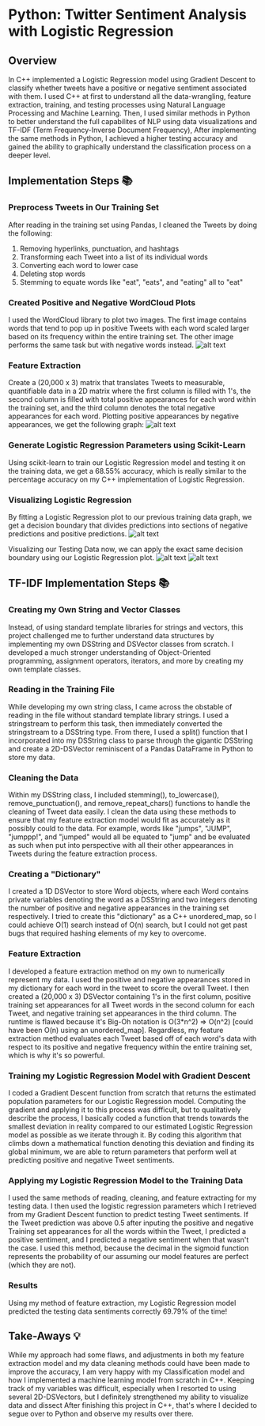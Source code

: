 # Python: Twitter Sentiment Analysis with Logistic Regression
## Overview
In C++ implemented a Logistic Regression model using Gradient Descent to classify whether tweets have a positive or negative sentiment associated with them. I used C++ at first to understand all the data-wrangling, feature extraction, training, and testing processes using Natural Language Processing and Machine Learning. Then, I used similar methods in Python to better understand the full capabilites of NLP using data visualizations and TF-IDF (Term Frequency-Inverse Document Frequency), After implementing the same methods in Python, I achieved a higher testing accuracy and gained the ability to graphically understand the classification process on a deeper level.
## Implementation Steps 📚
### Preprocess Tweets in Our Training Set
After reading in the training set using Pandas, I cleaned the Tweets by doing the following:
1. Removing hyperlinks, punctuation, and hashtags
2. Transforming each Tweet into a list of its individual words
3. Converting each word to lower case
4. Deleting stop words
5. Stemming to equate words like "eat", "eats", and "eating" all to "eat"
### Created Positive and Negative WordCloud Plots
I used the WordCloud library to plot two images. The first image contains words that tend to pop up in positive Tweets with each word scaled larger based on its frequency within the entire training set. The other image performs the same task but with negative words instead.
![alt text](https://github.com/ririye01/Twitter-Sentiment-Analysis-in-Cpp-vs-Python/blob/main/Python%20Sentiment%20Analysis/Classification%20Plots/Positive%20v%20Negative%20WordCloud.png)  


### Feature Extraction
Create a (20,000 x 3) matrix that translates Tweets to measurable, quantifiable data in a 2D matrix where the first column is filled with 1's, the second column is filled with total positive appearances for each word within the training set, and the third column denotes the total negative appearances for each word. Plotting positive appearances by negative appearances, we get the following graph:
![alt text](https://github.com/ririye01/Twitter-Sentiment-Analysis-in-Cpp-vs-Python/blob/main/Python%20Sentiment%20Analysis/Classification%20Plots/Testing%20Data%20Plot.png)  

### Generate Logistic Regression Parameters using Scikit-Learn
Using scikit-learn to train our Logistic Regression model and testing it on the training data, we get a 68.55% accuracy, which is really similar to the percentage accuracy on my C++ implementation of Logistic Regression.
### Visualizing Logistic Regression
By fitting a Logistic Regression plot to our previous training data graph, we get a decision boundary that divides predictions into sections of negative predictions and positive predictions.
![alt text](https://github.com/ririye01/Twitter-Sentiment-Analysis-in-Cpp-vs-Python/blob/main/Python%20Sentiment%20Analysis/Classification%20Plots/Training%20Data%20Decision%20Boundary%20Prediction.png)  

Visualizing our Testing Data now, we can apply the exact same decision boundary using our Logistic Regression plot. 
![alt text](https://github.com/ririye01/Twitter-Sentiment-Analysis-in-Cpp-vs-Python/blob/main/Python%20Sentiment%20Analysis/Classification%20Plots/Testing%20Data%20Plot.png)
![alt text](https://github.com/ririye01/Twitter-Sentiment-Analysis-in-Cpp-vs-Python/blob/main/Python%20Sentiment%20Analysis/Classification%20Plots/Testing%20Data%20Decision%20Boundary%20Prediction.png)

## TF-IDF Implementation Steps 📚



### Creating my Own String and Vector Classes
Instead, of using standard template libraries for strings and vectors, this project challenged me to further understand data structures by implementing my own DSString and DSVector classes from scratch. I developed a much stronger understanding of Object-Oriented programming, assignment operators, iterators, and more by creating my own template classes.
### Reading in the Training File
While developing my own string class, I came across the obstable of reading in the file without standard template library strings. I used a stringstream to perform this task, then immediately converted the stringstream to a DSString type. From there, I used a split() function that I incorporated into my DSString class to parse through the gigantic DSString and create a 2D-DSVector reminiscent of a Pandas DataFrame in Python to store my data. 
### Cleaning the Data
Within my DSString class, I included stemming(), to_lowercase(), remove_punctuation(), and remove_repeat_chars() functions to handle the cleaning of Tweet data easily. I clean the data using these methods to ensure that my feature extraction model would fit as accurately as it possibly could to the data. For example, words like "jumps", "JUMP", "jumppp!", and "jumped" would all be equated to "jump" and be evaluated as such when put into perspective with all their other appearances in Tweets during the feature extraction process.
### Creating a "Dictionary"
I created a 1D DSVector to store Word objects, where each Word contains private variables denoting the word as a DSString and two integers denoting the number of positive and negative appearances in the training set respectively. I tried to create this "dictionary" as a C++ unordered_map, so I could achieve O(1) search instead of O(n) search, but I could not get past bugs that required hashing elements of my key to overcome.
### Feature Extraction
I developed a feature extraction method on my own to numerically represent my data. I used the positive and negative appearances stored in my dictionary for each word in the tweet to score the overall Tweet. I then created a (20,000 x 3) DSVector containing 1's in the first column, positive training set appearances for all Tweet words in the second column for each Tweet, and negative training set appearances in the third column. The runtime is flawed because it's Big-Oh notation is O(3*n^2) => O(n^2) [could have been O(n) using an unordered_map]. Regardless, my feature extraction method evaluates each Tweet based off of each word's data with respect to its positive and negative frequency within the entire training set, which is why it's so powerful.
### Training my Logistic Regression Model with Gradient Descent
I coded a Gradient Descent function from scratch that returns the estimated population parameters for our Logistic Regression model. Computing the gradient and applying it to this process was difficult, but to qualitatively describe the process, I basically coded a function that trends towards the smallest deviation in reality compared to our estimated Logistic Regression model as possible as we iterate through it. By coding this algorithm that climbs down a mathematical function denoting this deviation and finding its global minimum, we are able to return parameters that perform well at predicting positive and negative Tweet sentiments.  
### Applying my Logistic Regression Model to the Training Data
I used the same methods of reading, cleaning, and feature extracting for my testing data. I then used the logistic regression parameters which I retrieved from my Gradient Descent function to predict testing Tweet sentiments. If the Tweet prediction was above 0.5 after inputing the positive and negative Training set appearances for all the words within the Tweet, I predicted a positive sentiment, and I predicted a negative sentiment when that wasn't the case. I used this method, because the decimal in the sigmoid function represents the probability of our assuming our model features are perfect (which they are not). 
### Results
Using my method of feature extraction, my Logistic Regression model predicted the testing data sentiments correctly 69.79% of the time!
## Take-Aways 💡
While my approach had some flaws, and adjustments in both my feature extraction model and my data cleaning methods could have been made to improve the accuracy, I am very happy with my Classification model and how I implemented a machine learning model from scratch in C++. Keeping track of my variables was difficult, especially when I resorted to using several 2D-DSVectors, but I definitely strengthened my ability to visualize data and dissect 
After finishing this project in C++, that's where I decided to segue over to Python and observe my results over there. 
